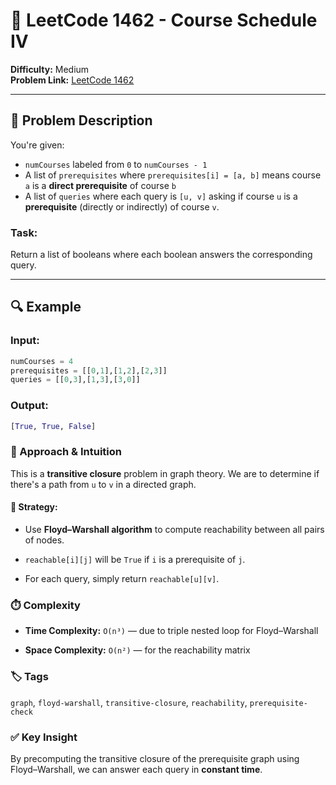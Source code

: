 # 📘 LeetCode 1462 - Course Schedule IV

**Difficulty:** Medium  
**Problem Link:** [LeetCode 1462](https://leetcode.com/problems/course-schedule-iv)

---

## 🧩 Problem Description

You're given:
- `numCourses` labeled from `0` to `numCourses - 1`
- A list of `prerequisites` where `prerequisites[i] = [a, b]` means course `a` is a **direct prerequisite** of course `b`
- A list of `queries` where each query is `[u, v]` asking if course `u` is a **prerequisite** (directly or indirectly) of course `v`.

### Task:
Return a list of booleans where each boolean answers the corresponding query.

---

## 🔍 Example

### Input:
```python
numCourses = 4
prerequisites = [[0,1],[1,2],[2,3]]
queries = [[0,3],[1,3],[3,0]]
```

### Output:
```python
[True, True, False]
```

### 🧠 Approach & Intuition

This is a **transitive closure** problem in graph theory. We are to determine if there's a path from `u` to `v` in a directed graph.

#### 🔧 Strategy:

- Use **Floyd–Warshall algorithm** to compute reachability between all pairs of nodes.

- `reachable[i][j]` will be `True` if `i` is a prerequisite of `j`.

- For each query, simply return `reachable[u][v]`.

### ⏱️ Complexity

- **Time Complexity:** `O(n³)` — due to triple nested loop for Floyd–Warshall

- **Space Complexity:** `O(n²)` — for the reachability matrix

### 🏷️ Tags

`graph`, `floyd-warshall`, `transitive-closure`, `reachability`, `prerequisite-check`

### ✅ Key Insight

By precomputing the transitive closure of the prerequisite graph using Floyd–Warshall, we can answer each query in **constant time**.